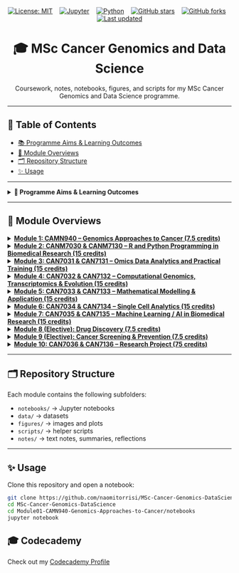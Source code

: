 <!-- Badges Row -->
<p align="center">
  <a href="LICENSE"><img src="https://img.shields.io/badge/License-MIT-yellow.svg" alt="License: MIT"></a>
  &nbsp;&nbsp;
  <a href="https://jupyter.org" target="_blank"><img src="https://img.shields.io/badge/Made%20with-Jupyter-orange" alt="Jupyter"></a>
  &nbsp;&nbsp;
  <a href="https://www.python.org/" target="_blank"><img src="https://img.shields.io/badge/Python-3.10%2B-blue" alt="Python"></a>
  &nbsp;&nbsp;
  <a href="https://github.com/naomitorrisi/MSc-Cancer-Genomics-DataScience/stargazers"><img src="https://img.shields.io/github/stars/naomitorrisi/MSc-Cancer-Genomics-DataScience?style=social" alt="GitHub stars"></a>
  &nbsp;&nbsp;
  <a href="https://github.com/naomitorrisi/MSc-Cancer-Genomics-DataScience/network/members"><img src="https://img.shields.io/github/forks/naomitorrisi/MSc-Cancer-Genomics-DataScience?style=social" alt="GitHub forks"></a>
  &nbsp;&nbsp;
  <a href="https://github.com/naomitorrisi/MSc-Cancer-Genomics-DataScience/commits/main"><img src="https://img.shields.io/github/last-commit/naomitorrisi/MSc-Cancer-Genomics-DataScience" alt="Last updated"></a>
</p>

<h1 align="center">🎓 MSc Cancer Genomics and Data Science</h1>

<p align="center">
  Coursework, notes, notebooks, figures, and scripts for my MSc Cancer Genomics and Data Science programme.
</p>

---

## 📑 Table of Contents
- [📚 Programme Aims & Learning Outcomes](#-programme-aims--learning-outcomes)
- [📂 Module Overviews](#-module-overviews)
- [🗂 Repository Structure](#-repository-structure)
- [✨ Usage](#-usage)

---

<details>
<summary><strong>🎯 Programme Aims & Learning Outcomes</strong></summary>

## Programme Aims  
- Address shortage of skilled **bioinformaticians, computational biologists and data analysts** in biomedical/cancer research  
- Provide cutting-edge **analytical and computational skills** in genomics and data science  
- Train in **multi-omics data analysis** and **real-world clinical applications**  
- Produce graduates who:  
  - Apply strong computational and problem-solving skills  
  - Meet local and international demand for data scientists in biomedicine  
  - Are equipped for research careers with transferable skills and an individual project  
  - Contribute to **interdisciplinary collaborations**  

---

## Learning Outcomes  

**Academic Content**  
- Deep knowledge of cancer genomics and omics technologies  
- Advanced understanding of bioinformatics resources, pipelines, and tools  
- Ability to analyse complex/incomplete data and develop new approaches  
- Mastery of key technical skills for complex cancer data analysis  

**Disciplinary Skills**  
- Critically evaluate new developments in cancer bioinformatics  
- Devise solutions to complex research/analytical problems  
- Maintain and improve analytical pipelines, justify results  
- Develop novel software when existing tools are insufficient  

**Attributes & Transferable Skills**  
- Communicate results to diverse audiences (researchers, clinicians, industry)  
- Apply project design, management, teamwork, software development, and presentation skills  
- Lead or work effectively within groups, handle conflict with confidence  
- Apply analytical/transferable skills to novel/unfamiliar problems  

---

## Teaching & Learning Strategy  
- Mix of **lectures, practicals, Q&As, and seminars** (both on campus and online)  
- **Hands-on practicals** to build confidence with bioinformatics tools  
- Coursework with **detailed individual feedback**  
- **Self-directed learning** encouraged throughout modules  
- Access to mentors for academic, career, and training support  
- External seminars from active researchers in cancer genomics & data science  
- Major **individual thesis project (75 credits)** to consolidate skills  

</details>

---

## 📂 Module Overviews

<details>
<summary><a href="./Module01-CAMN940-Genomics-Approaches-to-Cancer/"><strong>Module 1: CAMN940 – Genomics Approaches to Cancer (7.5 credits)</strong></a></summary>

Latest advances in omics technologies and their applications in cancer research and clinics.  
**Assessment:** 50% coursework, 50% online exam  
**Leads:** Prof. Tatjana Crnogorac-Jurcevic, Prof. Claude Chelala  

</details>

<details>
<summary><a href="./Module02-CANM7030-and-CANM7130-R-and-Python-Programming-in-Biomedical-Research/"><strong>Module 2: CANM7030 & CANM7130 – R and Python Programming in Biomedical Research (15 credits)</strong></a></summary>

Introduction to R and Python programming for biomedical and cancer data science. Combines lectures and practicals using real cancer datasets.  
**Assessment:** 50% coursework (R), 50% coursework (Python)  
**Leads:** Dr Jun Wang, Dr Findlay Copley, Dr C. Anthony Anene  

</details>

<details>
<summary><a href="./Module03-CAN7031-and-CAN7131-Omics-data-analytics-and-practical-training/"><strong>Module 3: CAN7031 & CAN7131 – Omics Data Analytics and Practical Training (15 credits)</strong></a></summary>
Pipelines and tools for analysing RNA-seq, DNA-seq, ChIP-seq, DNA methylation, and proteomics. Hands-on use of HPC and real-life patient data.  
**Assessment:** 100% coursework  
**Lead:** Dr Jun Wang  
</details>

<details>
<summary><a href="./Module04-CAN7032-and-CAN7132-Computational-Genomics-Transcriptomics-and-Evolution/"><strong>Module 4: CAN7032 & CAN7132 – Computational Genomics, Transcriptomics & Evolution (15 credits)</strong></a></summary>

Advanced computational approaches for tumour evolution, clonal dynamics, immune cell infiltration, and tumour immunogenicity.  
**Assessment:** 100% coursework  
**Leads:** Prof. Sarah McClelland, Dr Jun Wang  

</details>

<details>
<summary><a href="./Module05-CAN7033-and-CAN7133-Mathematical-modeling-and-application/"><strong>Module 5: CAN7033 & CAN7133 – Mathematical Modelling & Application (15 credits)</strong></a></summary>
Introduction to deterministic and stochastic models in biology, including growth models, Lotka–Volterra, SIR, and the Luria–Delbrück framework.  
**Assessment:** 100% coursework  
**Lead:** Dr Benjamin Werner  
</details>

<details>
<summary><a href="./Module06-CAN7034-AND-CAN7134-Single-cell-analytics/"><strong>Module 6: CAN7034 & CAN7134 – Single Cell Analytics (15 credits)</strong></a></summary>

Single-cell assays for gene expression, chromatin accessibility, genomics, and spatial methods. Focus on computational integration of multimodal data.  
**Assessment:** 100% coursework  
**Lead:** Dr Mirjana Efremova  

</details>

<details>
<summary><a href="./Module07-CAN7035-AND-CAN7135-Machine-Learning-AI-and-application-to-biomedical-research/"><strong>Module 7: CAN7035 & CAN7135 – Machine Learning / AI in Biomedical Research (15 credits)</strong></a></summary>

Machine learning and AI for omics and imaging data; methods, workflows, and clinical applications. Includes hands-on application to cancer datasets.  
**Assessment:** 100% coursework  
**Leads:** Dr Jun Wang, Prof. Pedro Cutillas  

</details>

<details>
<summary><a href="./Module08-Drug-Discovery/"><strong>Module 8 (Elective): Drug Discovery (7.5 credits)</strong></a></summary>

Covers the drug development pipeline from target identification through preclinical development to clinical trials.  
**Assessment:** Coursework + online exam  
**Leads:** Dr Barrie Peck, Dr Tanya Soliman  

</details>

<details>
<summary><a href="./Module09-Cancer-Screening-and-Prevention/"><strong>Module 9 (Elective): Cancer Screening & Prevention (7.5 credits)</strong></a></summary>

Epidemiology, modifiable risk factors, prevention strategies, and cancer screening (breast, cervical, bowel, HPV). Includes discussion of cytosponge and multicancer early detection.  
**Leads:** Dr Judith Offman, Prof. Peter Sasieni (Wolfson Institute of Population Health)  

</details>

<details>
<summary><a href="./Module10-CAN7036-AND-CAN7136-Cancer-Genomics-and-Data-Science-Research-Project/"><strong>Module 10: CAN7036 & CAN7136 – Research Project (75 credits)</strong></a></summary>

Independent project applying genomics and data science skills in BCI/QMUL or partner labs. Focus on novel bioinformatics/computational research questions.  
**Assessment:** 20% presentation, 80% dissertation  

</details>

---

## 🗂 Repository Structure
Each module contains the following subfolders:
- `notebooks/` → Jupyter notebooks  
- `data/` → datasets  
- `figures/` → images and plots  
- `scripts/` → helper scripts  
- `notes/` → text notes, summaries, reflections  

---

## ✨ Usage
Clone this repository and open a notebook:

```bash
git clone https://github.com/naomitorrisi/MSc-Cancer-Genomics-DataScience.git
cd MSc-Cancer-Genomics-DataScience
cd Module01-CAMN940-Genomics-Approaches-to-Cancer/notebooks
jupyter notebook
```

## 🎓 Codecademy
Check out my [Codecademy Profile](https://www.codecademy.com/profiles/naomit26)
